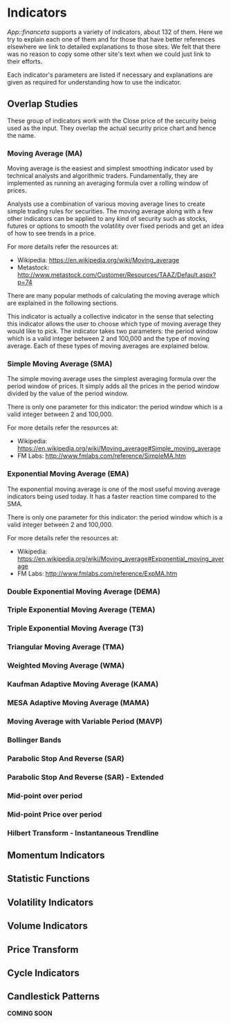 # Indicators

_App::financeta_ supports a variety of indicators, about 132 of them. Here we
try to explain each one of them and for those that have better references
elsewhere we link to detailed explanations to those sites. We felt that there
was no reason to copy some other site's text when we could just link to their
efforts.

Each indicator's parameters are listed if necessary and explanations are given
as required for understanding how to use the indicator.

## Overlap Studies

These group of indicators work with the Close price of the security being used
as the input. They overlap the actual security price chart and hence the name.

### Moving Average (MA)

Moving average is the easiest and simplest smoothing indicator used by technical
analysts and algorithmic traders. Fundamentally, they are implemented as running
an averaging formula over a rolling window of prices.

Analysts use a combination of various moving average lines to create simple
trading rules for securities. The moving average along with a few other
indicators can be applied to any kind of security such as stocks, futures or
options to smooth the volatility over fixed periods and get an idea of how to
see trends in a price.

For more details refer the resources at:
- Wikipedia: <https://en.wikipedia.org/wiki/Moving_average>
- Metastock: <http://www.metastock.com/Customer/Resources/TAAZ/Default.aspx?p=74>

There are many popular methods of calculating the moving average which are
explained in the following sections.

This indicator is actually a collective indicator in the sense that selecting
this indicator allows the user to choose which type of moving average they would
like to pick. The indicator takes two parameters: the period window which is a
valid integer between 2 and 100,000 and the type of moving average. Each of
these types of moving averages are explained below.

### Simple Moving Average (SMA)

The simple moving average uses the simplest averaging formula over the period
window of prices. It simply adds all the prices in the period window divided by
the value of the period window.

There is only one parameter for this indicator: the period window which is a
valid integer between 2 and 100,000.

For more details refer the resources at:
- Wikipedia: <https://en.wikipedia.org/wiki/Moving_average#Simple_moving_average>
- FM Labs: <http://www.fmlabs.com/reference/SimpleMA.htm>

### Exponential Moving Average (EMA)

The exponential moving average is one of the most useful moving average
indicators being used today. It has a faster reaction time compared to the
SMA.

There is only one parameter for this indicator: the period window which is a
valid integer between 2 and 100,000.

For more details refer the resources at:
- Wikipedia: <https://en.wikipedia.org/wiki/Moving_average#Exponential_moving_average>
- FM Labs: <http://www.fmlabs.com/reference/ExpMA.htm>

### Double Exponential Moving Average (DEMA)

### Triple Exponential Moving Average (TEMA)

### Triple Exponential Moving Average (T3)

### Triangular Moving Average (TMA)

### Weighted Moving Average (WMA)

### Kaufman Adaptive Moving Average (KAMA)

### MESA Adaptive Moving Average (MAMA)

### Moving Average with Variable Period (MAVP)

### Bollinger Bands

### Parabolic Stop And Reverse (SAR)

### Parabolic Stop And Reverse (SAR) - Extended

### Mid-point over period

### Mid-point Price over period

### Hilbert Transform - Instantaneous Trendline

## Momentum Indicators

## Statistic Functions

## Volatility Indicators

## Volume Indicators

## Price Transform

## Cycle Indicators

## Candlestick Patterns

**COMING SOON**
